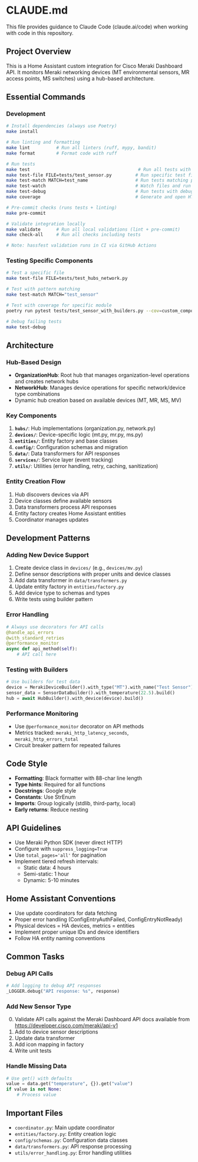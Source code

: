 # CLAUDE.md

This file provides guidance to Claude Code (claude.ai/code) when working with code in this repository.

## Project Overview

This is a Home Assistant custom integration for Cisco Meraki Dashboard API. It monitors Meraki networking devices (MT environmental sensors, MR access points, MS switches) using a hub-based architecture.

## Essential Commands

### Development
```bash
# Install dependencies (always use Poetry)
make install

# Run linting and formatting
make lint          # Run all linters (ruff, mypy, bandit)
make format        # Format code with ruff

# Run tests
make test                                         # Run all tests with coverage
make test-file FILE=tests/test_sensor.py         # Run specific test file
make test-match MATCH=test_name                  # Run tests matching pattern
make test-watch                                  # Watch files and run tests on change
make test-debug                                  # Run tests with debug output
make coverage                                    # Generate and open HTML coverage report

# Pre-commit checks (runs tests + linting)
make pre-commit

# Validate integration locally
make validate      # Run all local validations (lint + pre-commit)
make check-all     # Run all checks including tests

# Note: hassfest validation runs in CI via GitHub Actions
```

### Testing Specific Components
```bash
# Test a specific file
make test-file FILE=tests/test_hubs_network.py

# Test with pattern matching
make test-match MATCH="test_sensor"

# Test with coverage for specific module
poetry run pytest tests/test_sensor_with_builders.py --cov=custom_components.meraki_dashboard.sensor

# Debug failing tests
make test-debug
```

## Architecture

### Hub-Based Design
- **OrganizationHub**: Root hub that manages organization-level operations and creates network hubs
- **NetworkHub**: Manages device operations for specific network/device type combinations
- Dynamic hub creation based on available devices (MT, MR, MS, MV)

### Key Components
1. **`hubs/`**: Hub implementations (organization.py, network.py)
2. **`devices/`**: Device-specific logic (mt.py, mr.py, ms.py)
3. **`entities/`**: Entity factory and base classes
4. **`config/`**: Configuration schemas and migration
5. **`data/`**: Data transformers for API responses
6. **`services/`**: Service layer (event tracking)
7. **`utils/`**: Utilities (error handling, retry, caching, sanitization)

### Entity Creation Flow
1. Hub discovers devices via API
2. Device classes define available sensors
3. Data transformers process API responses
4. Entity factory creates Home Assistant entities
5. Coordinator manages updates

## Development Patterns

### Adding New Device Support
1. Create device class in `devices/` (e.g., `devices/mv.py`)
2. Define sensor descriptions with proper units and device classes
3. Add data transformer in `data/transformers.py`
4. Update entity factory in `entities/factory.py`
5. Add device type to schemas and types
6. Write tests using builder pattern

### Error Handling
```python
# Always use decorators for API calls
@handle_api_errors
@with_standard_retries
@performance_monitor
async def api_method(self):
    # API call here
```

### Testing with Builders
```python
# Use builders for test data
device = MerakiDeviceBuilder().with_type("MT").with_name("Test Sensor").build()
sensor_data = SensorDataBuilder().with_temperature(22.5).build()
hub = await HubBuilder().with_device(device).build()
```

### Performance Monitoring
- Use `@performance_monitor` decorator on API methods
- Metrics tracked: `meraki_http_latency_seconds`, `meraki_http_errors_total`
- Circuit breaker pattern for repeated failures

## Code Style

- **Formatting**: Black formatter with 88-char line length
- **Type hints**: Required for all functions
- **Docstrings**: Google style
- **Constants**: Use StrEnum
- **Imports**: Group logically (stdlib, third-party, local)
- **Early returns**: Reduce nesting

## API Guidelines

- Use Meraki Python SDK (never direct HTTP)
- Configure with `suppress_logging=True`
- Use `total_pages='all'` for pagination
- Implement tiered refresh intervals:
  - Static data: 4 hours
  - Semi-static: 1 hour
  - Dynamic: 5-10 minutes

## Home Assistant Conventions

- Use update coordinators for data fetching
- Proper error handling (ConfigEntryAuthFailed, ConfigEntryNotReady)
- Physical devices = HA devices, metrics = entities
- Implement proper unique IDs and device identifiers
- Follow HA entity naming conventions

## Common Tasks

### Debug API Calls
```python
# Add logging to debug API responses
_LOGGER.debug("API response: %s", response)
```

### Add New Sensor Type
0. Validate API calls against the Meraki Dashboard API docs available from https://developer.cisco.com/meraki/api-v1
1. Add to device sensor descriptions
2. Update data transformer
3. Add icon mapping in factory
4. Write unit tests

### Handle Missing Data
```python
# Use get() with defaults
value = data.get("temperature", {}).get("value")
if value is not None:
    # Process value
```

## Important Files

- `coordinator.py`: Main update coordinator
- `entities/factory.py`: Entity creation logic
- `config/schemas.py`: Configuration data classes
- `data/transformers.py`: API response processing
- `utils/error_handling.py`: Error handling utilities
